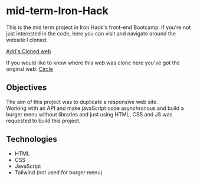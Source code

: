 # mid-term-Iron-Hack

This is the mid term project in Iron  Hack's front-end Bootcamp. 
If you're not just interested in the code, here you can visit and navigate around the website  I cloned:

[Adri's Cloned web](https://adrilopmar.github.io/mid-term-Iron-Hack/)

If you would like to know where this web was clone here you've  got the original web: [Circle](https://circle-agency-35d27e.webflow.io/)

## Objectives

The aim of this project was to duplicate a responsive web site.  
Working with an API and make javaScript code asynchronous and build a burger menu without libraries and just using HTML, CSS and JS was requested to build this project.


## Technologies

- HTML
- CSS
- JavaScript
- Tailwind (not used for burger menu)
